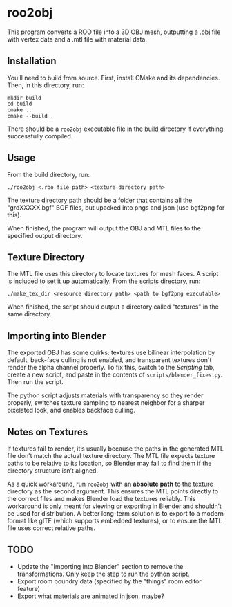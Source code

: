 # roo2obj
This program converts a ROO file into a 3D OBJ mesh, outputting a .obj file with vertex data and a .mtl file with material data.
## Installation
You’ll need to build from source. First, install CMake and its dependencies. Then, in this directory, run:
```
mkdir build
cd build
cmake ..
cmake --build .
```
There should be a `roo2obj` executable file in the build directory if everything successfully compiled.
## Usage
From the build directory, run:
```
./roo2obj <.roo file path> <texture directory path>
```
The texture directory path should be a folder that contains all the "grdXXXXX.bgf" BGF files, but upacked into pngs and json (use bgf2png for this). 

When finished, the program will output the OBJ and MTL files to the specified output directory.
## Texture Directory
The MTL file uses this directory to locate textures for mesh faces. A script is included to set it up automatically. From the scripts directory, run:
```
./make_tex_dir <resource directory path> <path to bgf2png executable>
```
When finished, the script should output a directory called "textures" in the same directory.
## Importing into Blender
The exported OBJ has some quirks: textures use bilinear interpolation by default, back-face culling is not enabled, and transparent textures don't render the alpha channel properly. To fix this, switch to the *Scripting* tab, create a new script, and paste in the contents of `scripts/blender_fixes.py`. Then run the script.

The python script adjusts materials with transparency so they render properly, switches texture sampling to nearest neighbor for a sharper pixelated look, and enables backface culling.
## Notes on Textures
If textures fail to render, it’s usually because the paths in the generated MTL file don’t match the actual texture directory. The MTL file expects texture paths to be relative to its location, so Blender may fail to find them if the directory structure isn’t aligned.

As a quick workaround, run `roo2obj` with an **absolute path** to the texture directory as the second argument. This ensures the MTL points directly to the correct files and makes Blender load the textures reliably. This workaround is only meant for viewing or exporting in Blender and shouldn’t be used for distribution. A better long-term solution is to export to a modern format like glTF (which supports embedded textures), or to ensure the MTL file uses correct relative paths.
## TODO
- Update the "Importing into Blender" section to remove the transformations. Only keep the step to run the python script.
- Export room boundry data (specified by the "things" room editor feature)
- Export what materials are animated in json, maybe?